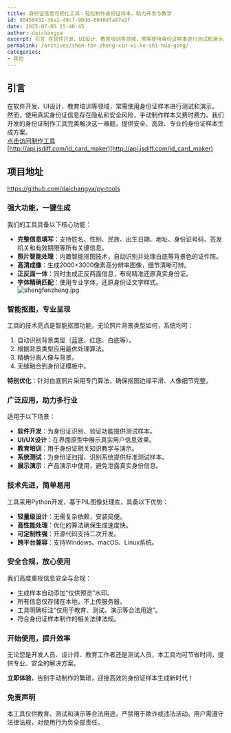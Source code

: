 ```yaml
---
title: 身份证信息可视化工具：轻松制作身份证样本，助力开发与教学​
id: 80458432-36a1-49cf-90dd-6046dfa97e2f
date: 2025-07-05 15:40:45
author: daichangya
excerpt: 引言 在软件开发、UI设计、教育培训等领域，常需使用身份证样本进行测试和演示。然而，使用真实身份证信息存在隐私和安全风险，手动制作样本又费时费力。我们开发的身份证制作工具完美解决这一难题，提供安全、高效、专业的身份证样本生成方案。
permalink: /archives/shen-fen-zheng-xin-xi-ke-shi-hua-gong/
categories:
- 其他
---
```


## 引言  
在软件开发、UI设计、教育培训等领域，常需使用身份证样本进行测试和演示。然而，使用真实身份证信息存在隐私和安全风险，手动制作样本又费时费力。我们开发的身份证制作工具完美解决这一难题，提供安全、高效、专业的身份证样本生成方案。  
[点击访问制作工具](http://api.jsdiff.com/id_card_maker)  
[http://api.jsdiff.com/id_card_maker](http://api.jsdiff.com/id_card_maker)  

## 项目地址

https://github.com/daichangya/py-tools

### 强大功能，一键生成  
我们的工具具备以下核心功能：  
- **完整信息填写**：支持姓名、性别、民族、出生日期、地址、身份证号码、签发机关和有效期限等所有关键信息。  
- **照片智能处理**：内置智能抠图技术，自动识别并处理白底等背景色的证件照。  
- **高清成像**：生成2000×3000像素高分辨率图像，细节清晰可辨。  
- **正反面一体**：同时生成正反两面信息，布局精准还原真实身份证。  
- **字体精确匹配**：使用专业字体，还原身份证文字样式。
![shengfenzheng.jpg](https://images.jsdiff.com/shengfenzheng.jpg)


### 智能抠图，专业呈现  
工具的技术亮点是智能抠图功能，无论照片背景类型如何，系统均可：  
1. 自动识别背景类型（蓝底、红底、白底等）。  
2. 根据背景类型应用最优处理算法。  
3. 精确分离人像与背景。  
4. 无缝融合到身份证模板中。  

**特别优化**：针对白底照片采用专门算法，确保抠图边缘平滑、人像细节完整。  


### 广泛应用，助力多行业  
适用于以下场景：  
- **软件开发**：为身份证识别、验证功能提供测试样本。  
- **UI/UX设计**：在界面原型中展示真实用户信息效果。  
- **教育培训**：用于身份证相关知识教学与演示。  
- **系统测试**：为身份证扫描、识别系统提供标准测试样本。  
- **展示演示**：产品演示中使用，避免泄露真实身份信息。  


### 技术先进，简单易用  
工具采用Python开发，基于PIL图像处理库，具备以下优势：  
- **轻量级设计**：无需复杂依赖，安装简便。  
- **高性能处理**：优化的算法确保生成速度快。  
- **可定制性强**：开源代码支持二次开发。  
- **跨平台兼容**：支持Windows、macOS、Linux系统。  


### 安全合规，放心使用  
我们高度重视信息安全与合规：  
- 生成样本自动添加“仅供预览”水印。  
- 所有信息仅存储在本地，不上传服务器。  
- 工具明确标注“仅用于教育、测试、演示等合法用途”。  
- 符合身份证样本制作的相关法律法规。  


### 开始使用，提升效率  
无论您是开发人员、设计师、教育工作者还是测试人员，本工具均可节省时间，提供专业、安全的解决方案。  

**立即体验**，告别手动制作的繁琐，迎接高效的身份证样本生成新时代！  


### 免责声明  
本工具仅供教育、测试和演示等合法用途，严禁用于欺诈或违法活动。用户需遵守法律法规，对使用行为负全部责任。